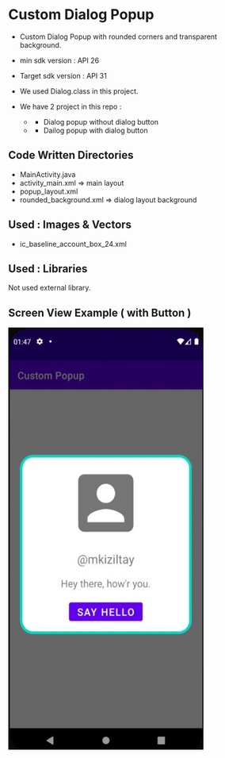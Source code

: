 # Custom Dialog Popup
* Custom Dialog Popup with rounded corners and transparent background.

* min sdk version : API 26
* Target sdk version : API 31
* We used Dialog.class in this project.
* We have 2 project in this repo :
    * * Dialog popup without dialog button
    * * Dailog popup with dialog button

## Code Written Directories 
* MainActivity.java
* activity_main.xml => main layout
* popup_layout.xml 
* rounded_background.xml => dialog layout background

## Used : Images & Vectors
* ic_baseline_account_box_24.xml

## Used : Libraries
  Not used external library.

## Screen View Example ( with Button )
<img src="https://raw.githubusercontent.com/mkiziltay/CustomDialogPopup/main/ScreensView.JPG" alt = "Adding Reminders" width=394 height=851>

